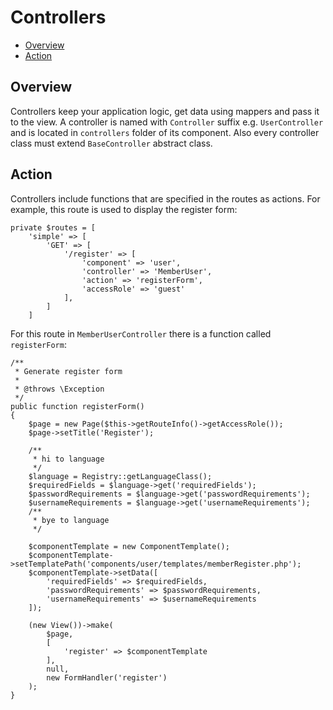# Controllers
- [Overview](#overview)
- [Action](#action)

<a name="overview"></a>
## Overview
Controllers keep your application logic, get data using mappers and pass it to the view. A controller is named with `Controller` suffix e.g. `UserController` and is located in `controllers` folder of its component. Also every controller class must extend `BaseController` abstract class.

<a name="action"></a>
## Action
Controllers include functions that are specified in the routes as actions. For example, this route is used to display the register form:
```
private $routes = [
    'simple' => [
        'GET' => [
            '/register' => [
                'component' => 'user',
                'controller' => 'MemberUser',
                'action' => 'registerForm',
                'accessRole' => 'guest'
            ],
        ]
    ]
```

For this route in `MemberUserController` there is a function called `registerForm`:
```
/**
 * Generate register form
 *
 * @throws \Exception
 */
public function registerForm()
{
    $page = new Page($this->getRouteInfo()->getAccessRole());
    $page->setTitle('Register');

    /**
     * hi to language
     */
    $language = Registry::getLanguageClass();
    $requiredFields = $language->get('requiredFields');
    $passwordRequirements = $language->get('passwordRequirements');
    $usernameRequirements = $language->get('usernameRequirements');
    /**
     * bye to language
     */

    $componentTemplate = new ComponentTemplate();
    $componentTemplate->setTemplatePath('components/user/templates/memberRegister.php');
    $componentTemplate->setData([
        'requiredFields' => $requiredFields,
        'passwordRequirements' => $passwordRequirements,
        'usernameRequirements' => $usernameRequirements
    ]);

    (new View())->make(
        $page,
        [
            'register' => $componentTemplate
        ],
        null,
        new FormHandler('register')
    );
}
```